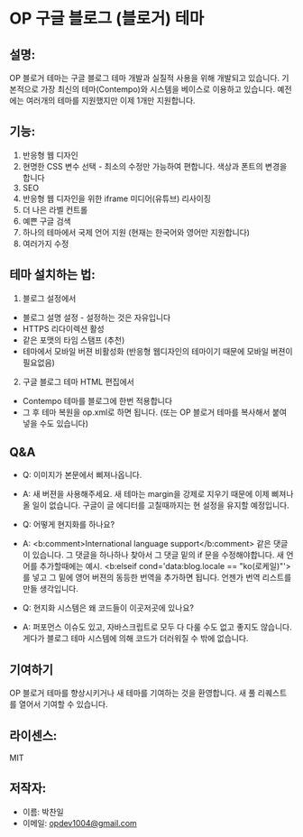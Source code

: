 # OP 구글 블로그 (블로거) 테마

## 설명:
OP 블로거 테마는 구글 블로그 테마 개발과 실질적 사용을 위해 개발되고 있습니다.
기본적으로 가장 최신의 테마(Contempo)와 시스템을 베이스로 이용하고 있습니다.
예전에는 여러개의 테마를 지원했지만 이제 1개만 지원합니다.

## 기능:
1. 반응형 웹 디자인
2. 현명한 CSS 변수 선택 - 최소의 수정만 가능하여 편합니다. 색상과 폰트의 변경을 합니다
3. SEO
4. 반응형 웹 디자인을 위한 iframe 미디어(유튜브) 리사이징
5. 더 나은 라벨 컨트롤
6. 예쁜 구글 검색
7. 하나의 테마에서 국제 언어 지원 (현재는 한국어와 영어만 지원합니다)
8. 여러가지 수정

## 테마 설치하는 법:
1. 블로그 설정에서
  * 블로그 설명 설정 - 설정하는 것은 자유입니다
  * HTTPS 리다이렉션 활성
  * 같은 포맷의 타임 스탬프 (추천)
  * 테마에서 모바일 버젼 비활성화 (반응형 웹디자인의 테마이기 때문에 모바일 버젼이 필요없음)

2. 구글 블로그 테마 HTML 편집에서
  * Contempo 테마를 블로그에 한번 적용합니다
  * 그 후 테마 복원을 op.xml로 하면 됩니다. (또는 OP 블로거 테마를 복사해서 붙여넣을 수도 있습니다)

## Q&A
 * Q: 이미지가 본문에서 삐져나옵니다.
 * A: 새 버젼을 사용해주세요. 새 테마는 margin을 강제로 지우기 때문에 이제 삐져나올 일이 없습니다. 구글이 글 에디터를 고칠때까지는 현 설정을 유지할 예정입니다.

 * Q: 어떻게 현지화를 하나요?
 * A: <b:comment>International language support</b:comment> 같은 댓글이 있습니다. 그 댓글을 하나하나 찾아서 그 댓글 밑의 if 문을 수정해야합니다. 새 언어를 추가할때에는 예시. <b:elseif cond='data:blog.locale == &quot;ko(로케일)&quot;'>를 넣고 그 밑에 영어 버젼의 동등한 번역을 추가하면 됩니다. 언젠가 번역 리스트를 만들 생각입니다.

 * Q: 현지화 시스템은 왜 코드들이 이곳저곳에 있나요?
 * A: 퍼포먼스 이슈도 있고, 자바스크립트로 모두 다 다룰 수도 없고 좋지도 않습니다. 게다가 블로그 테마 시스템에 의해 코드가 더러워질 수 밖에 없습니다.

## 기여하기
OP 블로거 테마를 향상시키거나 새 테마를 기여하는 것을 환영합니다.
새 풀 리퀘스트를 열어서 기여할 수 있습니다.

## 라이센스:
 MIT

## 저작자:
* 이름: 박찬일
* 이메일: opdev1004@gmail.com

